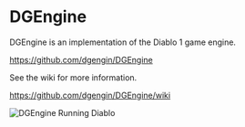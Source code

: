 # DGEngine

DGEngine is an implementation of the Diablo 1 game engine.

https://github.com/dgengin/DGEngine

See the wiki for more information.

https://github.com/dgengin/DGEngine/wiki

![DGEngine Running Diablo](https://user-images.githubusercontent.com/20025614/30250613-4033a546-9649-11e7-86d7-97a718d0f119.gif)
